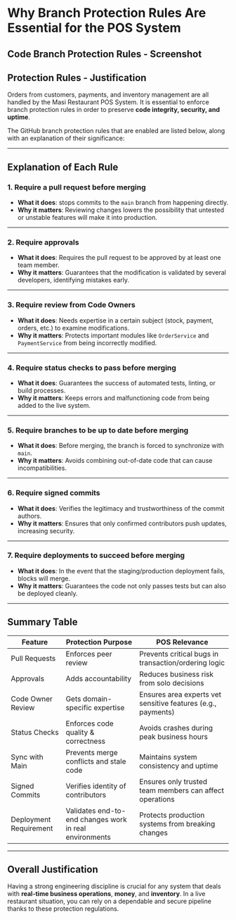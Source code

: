 # Why Branch Protection Rules Are Essential for the POS System

## Code Branch Protection Rules - Screenshot


## Protection Rules - Justification
Orders from customers, payments, and inventory management are all handled by the Masi Restaurant POS System. It is essential to enforce branch protection rules in order to preserve **code integrity, security, and uptime**.

The GitHub branch protection rules that are enabled are listed below, along with an explanation of their significance:

---

## Explanation of Each Rule

### 1. **Require a pull request before merging**
- **What it does**: stops commits to the `main` branch from happening directly.
- **Why it matters**: Reviewing changes lowers the possibility that untested or unstable features will make it into production.

---

### 2. **Require approvals**
- **What it does**: Requires the pull request to be approved by at least one team member.
- **Why it matters**: Guarantees that the modification is validated by several developers, identifying mistakes early.

---

### 3. **Require review from Code Owners**
- **What it does**: Needs expertise in a certain subject (stock, payment, orders, etc.) to examine modifications.
- **Why it matters**: Protects important modules like `OrderService` and `PaymentService` from being incorrectly modified.

---

### 4. **Require status checks to pass before merging**
- **What it does**: Guarantees the success of automated tests, linting, or build processes.
- **Why it matters**: Keeps errors and malfunctioning code from being added to the live system.

---

### 5. **Require branches to be up to date before merging**
- **What it does**: Before merging, the branch is forced to synchronize with `main`.
- **Why it matters**: Avoids combining out-of-date code that can cause incompatibilities.

---

### 6. **Require signed commits**
- **What it does**: Verifies the legitimacy and trustworthiness of the commit authors.
- **Why it matters**: Ensures that only confirmed contributors push updates, increasing security.

---

### 7. **Require deployments to succeed before merging**
- **What it does**: In the event that the staging/production deployment fails, blocks will merge.
- **Why it matters**: Guarantees the code not only passes tests but can also be deployed cleanly.

---

## Summary Table

| Feature                        | Protection Purpose                                            | POS Relevance                                                  |
|-------------------------------|----------------------------------------------------------------|----------------------------------------------------------------|
| Pull Requests                 | Enforces peer review                                           | Prevents critical bugs in transaction/ordering logic           |
| Approvals                    | Adds accountability                                            | Reduces business risk from solo decisions                      |
| Code Owner Review            | Gets domain-specific expertise                                 | Ensures area experts vet sensitive features (e.g., payments)   |
| Status Checks                | Enforces code quality & correctness                           | Avoids crashes during peak business hours                      |
| Sync with Main               | Prevents merge conflicts and stale code                        | Maintains system consistency and uptime                        |
| Signed Commits              | Verifies identity of contributors                              | Ensures only trusted team members can affect operations        |
| Deployment Requirement      | Validates end-to-end changes work in real environments         | Protects production systems from breaking changes              |

---

## Overall Justification

Having a strong engineering discipline is crucial for any system that deals with **real-time business operations**, **money**, and **inventory**. In a live restaurant situation, you can rely on a dependable and secure pipeline thanks to these protection regulations.
